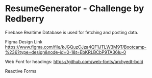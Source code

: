 # ResumeGenerator - Challenge by Redberry



Firebase Realtime Database is used for fetching and posting data.

Figma Design Link https://www.figma.com/file/kJGQuzCJza4QF1JTLW3M9T/Bootcamp-%236?type=design&node-id=0-1&t=EbKRLBCbP9TA36Iu-0


Web Font for headings: https://github.com/web-fonts/archyedt-bold

Reactive Forms


